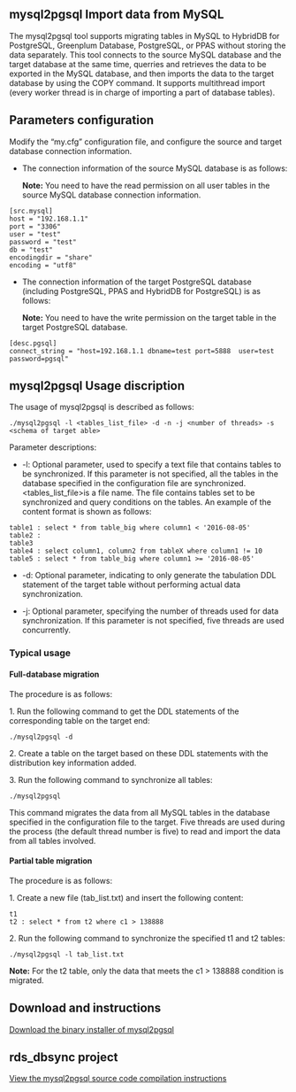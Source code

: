 ## mysql2pgsql Import data from MySQL

The mysql2pgsql tool supports migrating tables in MySQL to HybridDB for PostgreSQL, Greenplum Database, PostgreSQL, or PPAS without storing the data separately. This tool connects to the source MySQL database and the target database at the same time, querries and retrieves the data to be exported in the MySQL database, and then imports the data to the target database by using the COPY command. It supports multithread import (every worker thread is in charge of importing a part of database tables).



## Parameters configuration

Modify the “my.cfg” configuration file, and configure the source and target database connection information.

- The connection information of the source MySQL database is as follows:

	**Note:** You need to have the read permission on all user tables in the source MySQL database connection information.

```
[src.mysql]
host = "192.168.1.1"
port = "3306"
user = "test"
password = "test"
db = "test"
encodingdir = "share"
encoding = "utf8"
```

- The connection information of the target PostgreSQL database (including PostgreSQL, PPAS and HybridDB for PostgreSQL) is as follows:

	**Note:** You need to have the write permission on the target table in the target PostgreSQL database.


```
[desc.pgsql]
connect_string = "host=192.168.1.1 dbname=test port=5888  user=test password=pgsql"
```

## mysql2pgsql Usage discription

The usage of mysql2pgsql is described as follows:


```
./mysql2pgsql -l <tables_list_file> -d -n -j <number of threads> -s <schema of target able> 

```

Parameter descriptions:

- -l: Optional parameter, used to specify a text file that contains tables to be synchronized. If this parameter is not specified, all the tables in the database specified in the configuration file are synchronized. <tables_list_file>is a file name. The file contains tables set to be synchronized and query conditions on the tables. An example of the content format is shown as follows:


```
table1 : select * from table_big where column1 < '2016-08-05'
table2 : 
table3
table4 : select column1, column2 from tableX where column1 != 10
table5 : select * from table_big where column1 >= '2016-08-05'
```

- -d: Optional parameter, indicating to only generate the tabulation DDL statement of the target table without performing actual data synchronization.

- -j: Optional parameter, specifying the number of threads used for data synchronization. If this parameter is not specified, five threads are used concurrently.


### Typical usage

#### Full-database migration

The procedure is as follows:

1\. Run the following command to get the DDL statements of the corresponding table on the target end:


```
./mysql2pgsql -d
```

2\. Create a table on the target based on these DDL statements with the distribution key information added.

3\. Run the following command to synchronize all tables:


```
./mysql2pgsql
```

This command migrates the data from all MySQL tables in the database specified in the configuration file to the target. Five threads are used during the process (the default thread number is five) to read and import the data from all tables involved.

#### Partial table migration

The procedure is as follows:

1\. Create a new file (tab_list.txt) and insert the following content:


```
t1 
t2 : select * from t2 where c1 > 138888
```

2\. Run the following command to synchronize the specified t1 and t2 tables:


```
./mysql2pgsql -l tab_list.txt
```

**Note:** For the t2 table, only the data that meets the c1 > 138888 condition is migrated.

## Download and instructions

[Download the binary installer of mysql2pgsql](https://github.com/aliyun/rds_dbsync/releases)

## rds_dbsync project

[View the mysql2pgsql source code compilation instructions](https://github.com/aliyun/rds_dbsync/blob/master/README.md)
